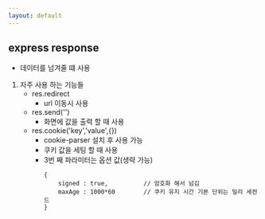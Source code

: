 ```yaml
---
layout: default
---
```

## express response 
- 데이터를 넘겨줄 떄 사용

1. 자주 사용 하는 기능들
    - res.redirect
        - url 이동시 사용
    - res.send('')
        - 화면에 값을 출력 할 때 사용
    - res.cookie('key','value',{})
        - cookie-parser 설치 후 사용 가능
        - 쿠키 값을 세팅 할 때 사용
        - 3번 째 파라미터는 옵션 값(생략 가능)
            ```
            {
                signed : true,          // 암호화 해서 넘김
                maxAge : 1000*60        // 쿠키 유지 시간 기본 단위는 밀리 세컨드
            }
            ```
